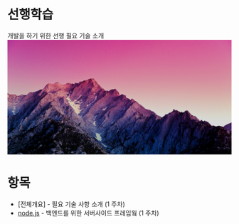 # 선행학습

개발을 하기 위한 선행 필요 기술 소개
![Alternate text](https://raw.githubusercontent.com/ParkHyunjun/tutorial/master/images/background.png)

# 항목

* [전체개요] - 필요 기술 사항 소개 (1 주차)
* [node.js](https://github.com/ParkHyunjun/tutorial/blob/master/node_js.md) - 백엔드를 위한 서버사이드 프레임웤 (1 주차)


